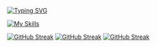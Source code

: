 [![Typing SVG](https://readme-typing-svg.demolab.com?font=Fira+Code&size=28&duration=3000&pause=1000&width=435&lines=Xiaoyang+Liu;Software+Engineering+Student;Lifelong+Learner)](https://git.io/typing-svg)


[![My Skills](https://skillicons.dev/icons?i=typescript,react,python,next,vite,tailwindcss,firebase,appwrite,kotlin)](https://skillicons.dev)

[![GitHub Streak](https://streak-stats.demolab.com?user=ERHUTUZI123&theme=meta-dark&card_width=136&card_height=200&hide_current_streak=true&hide_longest_streak=true)](https://git.io/streak-stats)
[![GitHub Streak](https://streak-stats.demolab.com?user=ERHUTUZI123&theme=meta-dark&card_width=136&card_height=200&hide_total_contributions=true&hide_longest_streak=true)](https://git.io/streak-stats)
[![GitHub Streak](https://streak-stats.demolab.com?user=ERHUTUZI123&theme=meta-dark&card_width=136&card_height=200&hide_total_contributions=true&hide_current_streak=true)](https://git.io/streak-stats)
<!---
ERHUTUZI123/ERHUTUZI123 is a ✨ special ✨ repository because its `README.md` (this file) appears on your GitHub profile.
You can click the Preview link to take a look at your changes.
--->
